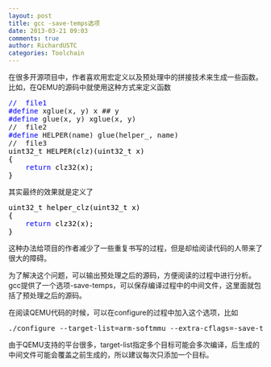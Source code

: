 ```yaml
---
layout: post
title: gcc -save-temps选项
date: 2013-03-21 09:03
comments: true
author: RichardUSTC
categories: Toolchain
---
```

<p>在很多开源项目中，作者喜欢用宏定义以及预处理中的拼接技术来生成一些函数。比如，在QEMU的源码中就使用这种方式来定义函数</p>
<div class="cnblogs_code">
<pre><span style="color: #0000ff;">//  file1<br />#define</span> xglue(x, y) x ## y
<span style="color: #0000ff;">#define</span> glue(x, y) xglue(x, y)<br />//  file2
<span style="color: #0000ff;">#define</span> HELPER(name) glue(helper_, name)<br />//  file3<br /><span style="color: #000000;">uint32_t HELPER(clz)(uint32_t x)
{
    </span><span style="color: #0000ff;">return</span><span style="color: #000000;"> clz32(x);
}</span></pre>
</div>
<p>其实最终的效果就是定义了</p>
<div class="cnblogs_code">
<pre><span style="color: #000000;">uint32_t helper_clz(uint32_t x)
{
    </span><span style="color: #0000ff;">return</span><span style="color: #000000;"> clz32(x);
}</span></pre>
</div>
<p>这种办法给项目的作者减少了一些重复书写的过程，但是却给阅读代码的人带来了很大的障碍。</p>
<p>为了解决这个问题，可以输出预处理之后的源码，方便阅读的过程中进行分析。gcc提供了一个选项-save-temps，可以保存编译过程中的中间文件，这里面就包括了预处理之后的源码。</p>
<p>在阅读QEMU代码的时候，可以在configure的过程中加入这个选项，比如</p>
<div class="cnblogs_code">
<pre>./configure --target-list=arm-softmmu --extra-cflags=-save-temps</pre>
</div>
<p>由于QEMU支持的平台很多，target-list指定多个目标可能会多次编译，后生成的中间文件可能会覆盖之前生成的，所以建议每次只添加一个目标。</p>